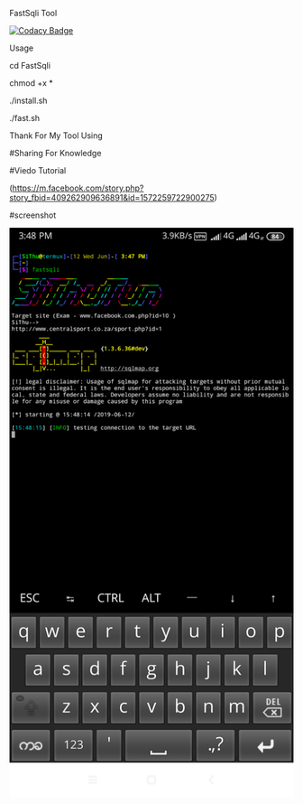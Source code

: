 FastSqli Tool

[![Codacy Badge](https://api.codacy.com/project/badge/Grade/ce78d45eaf3d47609879f5265a5b4b97)](https://app.codacy.com/project/timehacker/FastSqli/dashboard)

Usage 

cd FastSqli

chmod +x * 

./install.sh

./fast.sh 

Thank For My Tool Using

#Sharing For Knowledge 

#Viedo Tutorial 

(https://m.facebook.com/story.php?story_fbid=409262909636891&id=1572259722900275)

#screenshot

![Screenshot](https://raw.githubusercontent.com/donotforgotme/Photo/master/Screenshot_com.termux4.png)
